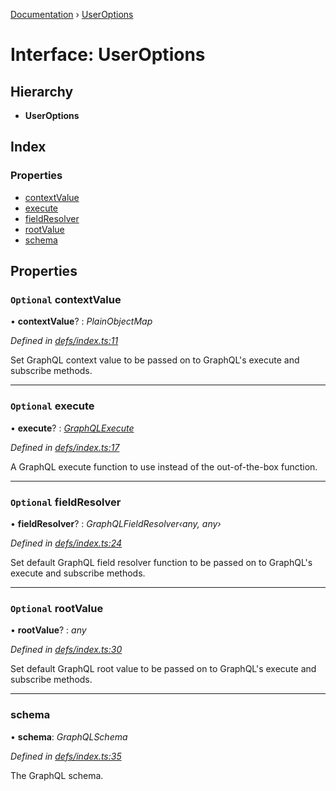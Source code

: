 [Documentation](../README.md) › [UserOptions](useroptions.md)

# Interface: UserOptions

## Hierarchy

* **UserOptions**

## Index

### Properties

* [contextValue](useroptions.md#optional-contextvalue)
* [execute](useroptions.md#optional-execute)
* [fieldResolver](useroptions.md#optional-fieldresolver)
* [rootValue](useroptions.md#optional-rootvalue)
* [schema](useroptions.md#schema)

## Properties

### `Optional` contextValue

• **contextValue**? : *PlainObjectMap*

*Defined in [defs/index.ts:11](https://github.com/badbatch/graphql-box/blob/f8ef82d/packages/execute/src/defs/index.ts#L11)*

Set GraphQL context value to be passed on to
GraphQL's execute and subscribe methods.

___

### `Optional` execute

• **execute**? : *[GraphQLExecute](../README.md#graphqlexecute)*

*Defined in [defs/index.ts:17](https://github.com/badbatch/graphql-box/blob/f8ef82d/packages/execute/src/defs/index.ts#L17)*

A GraphQL execute function to use
instead of the out-of-the-box function.

___

### `Optional` fieldResolver

• **fieldResolver**? : *GraphQLFieldResolver‹any, any›*

*Defined in [defs/index.ts:24](https://github.com/badbatch/graphql-box/blob/f8ef82d/packages/execute/src/defs/index.ts#L24)*

Set default GraphQL field resolver function to
be passed on to GraphQL's execute and subscribe
methods.

___

### `Optional` rootValue

• **rootValue**? : *any*

*Defined in [defs/index.ts:30](https://github.com/badbatch/graphql-box/blob/f8ef82d/packages/execute/src/defs/index.ts#L30)*

Set default GraphQL root value to be passed on to
GraphQL's execute and subscribe methods.

___

###  schema

• **schema**: *GraphQLSchema*

*Defined in [defs/index.ts:35](https://github.com/badbatch/graphql-box/blob/f8ef82d/packages/execute/src/defs/index.ts#L35)*

The GraphQL schema.

